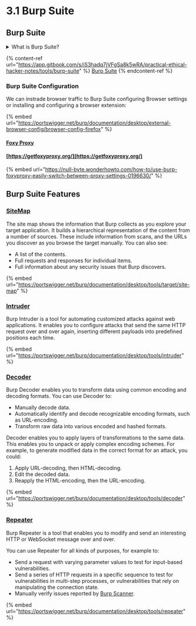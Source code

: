 # 3.1 Burp Suite

## **Burp Suite**

<details>

<summary>What is Burp Suite?</summary>

OWASP ZAP (Zed Attack Proxy) is an open-source web application security scanner and proxy developed by the Open Web Application Security Project (OWASP). It is designed for testing web applications for security vulnerabilities during development and before deployment.

OWASP ZAP provides a wide range of features for both manual and automated testing of web applications. Some of its key features include:

1. Intercepting and modifying HTTP/HTTPS requests and responses for testing purposes.
2. Spidering functionality to automatically discover and map out the structure of a web application.
3. Active and passive scanning for identifying common security vulnerabilities such as cross-site scripting (XSS), SQL injection, and more.
4. Fuzzer tools for automated testing of input validation and error handling.
5. Support for scripting and automation through APIs and add-ons.
6. Reporting capabilities to generate detailed reports of security findings.

</details>

{% content-ref url="https://app.gitbook.com/s/iS3hadq7jVFgSa8k5wRA/practical-ethical-hacker-notes/tools/burp-suite" %}
[Burp Suite](https://app.gitbook.com/s/iS3hadq7jVFgSa8k5wRA/practical-ethical-hacker-notes/tools/burp-suite)
{% endcontent-ref %}

### Burp Suite Configuration

We can instrade browser traffic to Burp Suite configuring Browser settings or installing and configuring a browser extension:

{% embed url="https://portswigger.net/burp/documentation/desktop/external-browser-config/browser-config-firefox" %}

#### [Foxy Proxy](https://getfoxyproxy.org/)

#### [https://getfoxyproxy.org/](https://getfoxyproxy.org/)

{% embed url="https://null-byte.wonderhowto.com/how-to/use-burp-foxyproxy-easily-switch-between-proxy-settings-0196630/" %}

## Burp Suite Features

### [SiteMap](https://portswigger.net/burp/documentation/desktop/tools/target/site-map)

The site map shows the information that Burp collects as you explore your target application. It builds a hierarchical representation of the content from a number of sources. These include information from scans, and the URLs you discover as you browse the target manually. You can also see:

* A list of the contents.
* Full requests and responses for individual items.
* Full information about any security issues that Burp discovers.

{% embed url="https://portswigger.net/burp/documentation/desktop/tools/target/site-map" %}

### [Intruder](https://portswigger.net/burp/documentation/desktop/tools/intruder)

Burp Intruder is a tool for automating customized attacks against web applications. It enables you to configure attacks that send the same HTTP request over and over again, inserting different payloads into predefined positions each time.

{% embed url="https://portswigger.net/burp/documentation/desktop/tools/intruder" %}

### [Decoder](https://portswigger.net/burp/documentation/desktop/tools/decoder)

Burp Decoder enables you to transform data using common encoding and decoding formats. You can use Decoder to:

* Manually decode data.
* Automatically identify and decode recognizable encoding formats, such as URL-encoding.
* Transform raw data into various encoded and hashed formats.

Decoder enables you to apply layers of transformations to the same data. This enables you to unpack or apply complex encoding schemes. For example, to generate modified data in the correct format for an attack, you could:

1. Apply URL-decoding, then HTML-decoding.
2. Edit the decoded data.
3. Reapply the HTML-encoding, then the URL-encoding.

{% embed url="https://portswigger.net/burp/documentation/desktop/tools/decoder" %}

### [Repeater](https://portswigger.net/burp/documentation/desktop/tools/repeater)

Burp Repeater is a tool that enables you to modify and send an interesting HTTP or WebSocket message over and over.

You can use Repeater for all kinds of purposes, for example to:

* Send a request with varying parameter values to test for input-based vulnerabilities.
* Send a series of HTTP requests in a specific sequence to test for vulnerabilities in multi-step processes, or vulnerabilities that rely on manipulating the connection state.
* Manually verify issues reported by [Burp Scanner](https://portswigger.net/burp/vulnerability-scanner).

{% embed url="https://portswigger.net/burp/documentation/desktop/tools/repeater" %}
